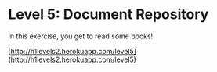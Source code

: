 Level 5: Document Repository
============================

In this exercise, you get to read some books!

[http://h1levels2.herokuapp.com/level5](http://h1levels2.herokuapp.com/level5)
